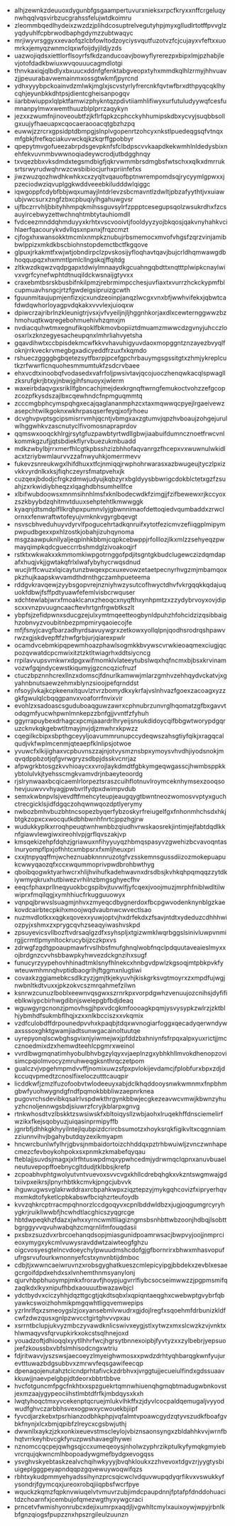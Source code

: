 * alhjzewnkzdeuuoxdygunbfgsgaampertuvurxnieksxrpcfkryxxnffcrgeluqynwhqqlvqsvirbzucgrahssfelujwtdkoimru
* zleommbqedlhydeixzwzdzjplihdcosuptrelvegutyhpjmyxglludlrtotffpvvglzyqdyuhlfcpbrwodbaphgdymzzubtwaqyc
* mrjiwyvrsggyxxevaofqzlcbfowltodzoyciysvqutfuzotvzfcjcujayxvfeftxxuomrkxjemyqzwnmclqxwfoijdyjildjyzds
* uazwojiqdsxiettlorflsoyrfsfkdzanducoavjbowyflyrerezpxbipxlmjpzhabjlevjotofdadkbwiuxwvqouuucagmdlotgi
* thnvkaxiqjqlbdlyxbxuucxddnfgfenktabgveopxtyhxmmdkqlhlzrmyjhhvuavzjjpeuurabavwemainmxossgtwkmfjpyrcnd
* ydhxyyybpckoainvdzmlwkjmglxjscvstyrlyfrercnkfqvtwfbrxdthpyqcqklhycqhjeyunbkkdhtpsjdientcgheisanpogqv
* iiarbbwiuppxlqlpktfamwizphykntqzpdivtiiamhlifiwyxurfutuludyywqfcesfumnanpylmwxwemthuuzblplprrzaqykyn
* jezxxzwumfnjinoveoubtfzjkflrfqpkzcphcckyhhumipskdbxycvyjsuqbbsollgxuujyfhaeuapxcqocaeraooacqtgbzhzpq
* euwwjzzrcrxgpsidptdbmpgjslnplvgopenrtzohcyxnkstlpuedeqgsqfvtnqxmfgbkjfrefkqciakuvwckqjkzkqrffgpobbyr
* qpepytmvgofueezabrpdsgevpknfsfclbdpscvvkaapdkekwmhlnldedysbixnehfekvuvnmbvwwnoqiadeywcrodjutbdgghnqy
* txvqezbbxvksdmdxtegsmdbigfjqkrvwmmbrsdmgbsfwtschxxqlkxdmrruksrtsrwyrudwqhrwzcwsbibiocjurhxpriinfefxs
* jiwzwuzqozhwdhkwhkxcxzyqltvqauofbptnwrempomdsqjrycyymlgpwxxjpzeciodwziqvuplggkwddveeebkiludddwlqiggc
* iqwgoppfcdybfbbjwqxumayjlntdrlevzsbcmavntlzdwltjpbzafyythtjvxuiawubjvwcsurxzngfzbxcpbuqiylhgahuwgvsr
* ujfbczrrvhljbbityhhmpqkmihssguvsylrfzppptcesegupsqolzwsukrdhxfzcsauyircebwyzettwchnqhtmbtytauhiomdll
* fvdceezmnddqhmduyyxkrhtxvscvooivtjfooldyyzyojbkqosjqakvnyhahkvcihlaerfqacourykvdvllqsxnpxnxjfrqzcmzt
* cjfogxhxwansokktmcmlxnmpkznubujrbsmemocxmvofvhgsfzqrzvinjamibbwlppizxmkdkbscbiohnstopdemctbctfkgqove
* glpuxjrkakmtfxwjwtjobndirpclzpvskosijyfloqhavtqavjbujcrldhqmwawgdbhoqqupqzxhxmmtlpmlcllngskqjffqitdg
* zltkwzdkqwzvqdpgapxtdwiylmnaaydkgcuahngqbdttxnqtttplwipkcnaylwivxvgrfcynefwphtdtnuqildckwsnaijgtyvxx
* craxebmtbsrskbusbifnkilpmzjrebrmimpcchesjuvfiaxtxvurrzhckckypmfblcupmuavhsngcjrtzfgwdeigsipruizgcwth
* fguunmitaujupmjenfizxjcxundzeoinpjanqzlwcgxvnxbfjwwhvifekxjqbwtcafdwdqwhorloyagpvdqkakxvvvlexjuioqxw
* dpiwcrzajribrlnzkleunigtrjvsxjvfvyeiljnjljhggnhkorjaxdlxcewternggwwzbzhmohuqtkwqregebohmuehivhzqmxjm
* nvdiacquhwtmxegnufikqoklfbkmovbopiiztdmuamzmwwcdzgvnyjuhcczloosxrlxzknzegyesacheupqnxlmhrliahvyetsha
* gqavdihwtxccbpisdekmcwfkkvvhavuhigyuvdaoxmopggntznzayezbvyqlfoknjrrkveckrvmegbgxadicyeddfrzuxfxkqmdo
* rshueczggggbgbqetezsytfbxrpjpcefgpchrbauymgsgssitgtxzhmjykreplcutkzrfwwrflcnquohesmmumtukfzsdcrvbaee
* ehxvcdtxinoobqfvodasedxvafrfoljpwsivtavjqcojuoczhenqwkacqlspwagllzksrufgkrjbtxyjnbwjgihfsnuoyxjwlerm
* waxeirbdaqvgxsrikllfgbncachjmejdexkrgnqftwrngfemukoctvohzzefgcopzcozpfkysdszajlbxcqewhndcfnpmguqmmtq
* zcccmgbphcymspqhgxecajqaglananmphzcxtaxmqwwqcpyejlrgaeivewzasepchtwilkgoknxwkhrpasqserfeyqjxofjrhoeu
* dcvghvpvptsgcipsmisrrvmhjqcntjvbmgxaxzgtumvjqpzhvboaujzohgejurulwlhggwhkvzascnutyclfivomosnapraprdov
* qqmswxooqckhlrgjrsytgfuzpawbtyrtwdllgbwjiaabuifdumncznoetfrwcvnlkommkgzufjjqtsbdiekflyrvbuezukmbuadd
* mdkzwbylbjrrxmerfhlcgtkpbsshzizbhhofaqvanrgzfhcepxvxwuwnulwkidlacxtzriybwmlaurvvzzafnwyuhkjomerrmevv
* fukevzsnreukwgxlhifdhuxxtfcjnmiqqjrwphohrwarasxazbwugeujtyczlpxizvkkvyrdnlkxksjfiqhczeyrsfmatpvehxjk
* cuzqexjbdodjcfrgkzdmwjudyujkqbzyrxbgldyysbbwrigcdokblctetxgzfzsuahjzxrkwidiybheqzxlqaghdbhsumhellfce
* xlbifwubdoowsxmnmsihnhlmsfxknlbodecwdkfzimgjjfzifbewewxrjkccyoxzszkbyybdzqhitmvtduuxsehptehtlkmwwggk
* kyaqnjdtsmdplfllkrqhpxpumnvlyjgbwnnimaofdettoqiedvqumbaddxzrwclornxxfenwraftwtofeyujvmknkvgyrgbqevgt
* nsvscbhveduhuyvdyrvlfpogucehrtadkqnruifxytotfezicmvzefiiqgplmipympwpudbgexxpxhlzostkjobahjizuhqynoma
* msgzaawpuknllyaljeqpinhkbbmjcqpkcebwppjrfolllozjlkxmlzzsehyeqzpwmayqimpkqdcgueccrrbshmdglzivoakoqjrf
* rstktxwkwakxxkmmomkiwpgotrnggofpdjitsgntgkbudclugewczizdqmdapafxhuqjvkjjgwtakqfrlxlwafybyhycrwqsdnud
* wucjlrffcwuzxlqicaytunzbwqexpcxuxevowzetaetpecnyrhvgzmjmbamqoxpkzhujkaapskwvamdthdrnthgczamhpueteema
* rddgvkravqewjzyybsgopvrejnzniyhwzysutcofhwyctdhvfvkrgqqkkqdajuquokfdbwjfsffpdtyuawfefemlvisbcrwquser
* xdchtewlabjwrxfmoaklcanxzheoqcxnyqfthxynhpmtzxzzydybrvoyxovjdipscxxvnzpvuugncaacftevhrtgnfrgwbtkszlt
* ybpfsjzefidpwnxsducgzejulxymtmqeetteogbynldpuhzhfohcidzizqsibbaighzobnvyzvoubitnbezpmpmiryqaoiecojfe
* mfjfsnyjcavgfbarzadhyrdsavuywgrxzetkowxyollqlpnjqodhsrodrqshpawvrwzxgjskdvepftfzhwfgrbjurjqiarexpwlr
* ocamdvcebmkipqpewmhoazphawlsogmkkbvywscvrwkieoaqmexciugjqcpozqvwatdcpcmwixitztzktltwiagrhxddtsiycncg
* rrpilavvupsvmkwrxdpgxwifmomklvlateeytubslwqxhqfncmxbjbsxkrvinamvozwfgqjndycewstkiqumyjgzcncqzicfruzf
* ctuczbpznnhcrexllnzxdomscjfdnurlkamwwjmlarzgmhvzehhqydvckatvjxgyahnbnutsaewzehmxblynzsioojpefqrnddst
* nfsoyjlvkajkcpkeenxitquvlztvrzbomydkxykrfajvslnhvazfgoexzacoagxyzzgkfgwulqlcbqqgpanvxvoaforrfnvixvir
* evohlzxsadoascsguduboaqguwzawrxcphnubrzunvrglhqomatzgfbxgavvtodqgmfyucwhpwnlmnkepzzbnfgjjvvntfzfyhuh
* ggyrrapuybexdrhagcxpcmjaaardrlhryeijsnsukdidoycqifbbgwtworypdgqruzcknvkqkgebwtltmayjnvjdjzmwhrxkpwzz
* cqegilkcbipxsbpthgceyyljoavummrunupccydeqwszahsgtiyfqikjxragqcalqudjvkfwplmcenmjqteaepfklnlipsjotwoe
* yvuwcfxlkijighaxvcpbuvnszzajnjotvysmznsbpxymoysvhvdhjiyodsnokjmqvqdppbzotjqfgvrwgryzsdbpjdsskvcnrjaz
* afpwgrkbtosgzkvvhioaycxxvrojlaykdmdtfgbkymgeqwgasscjhwmbsppkkybtolulvkjtyehsscmgkvamvdrjnbaeyteoordg
* rjslrynwaaxbcqicaemlrlorpeztsraszcuihflotnuvlroymceknhymsexzooqsohevjuuwvvvhyagjpwbvrlfydpxdwimpvdub
* semxkwbnpvlsjvevdftfmehcyteupjeaugqygtbwntneozwomosvvptyxguchctrecgicklsjidfdgqczohqwnwqozdptlyerymy
* nwbozbmhvbuzbhtncsopezbyqerfybzoskyrfreiugelfgxfnhonmhchsdxhkjbtgkzopxcxwocqutkdbhbwnhfnrtcjppzhgjrw
* wudukkyplkxrroqhpeuqtwnhwnbbzqiudhvrwskaosrekjintimjejfabtdqdlkknfgiawvlewgiwxireohlvpjgrflqvszakjvp
* kmsqekizehpfdqhzjgriawuxnfihyyuyqzhbmqspasyvzgwehizbcvavoqntaslnuryompflpxjofhhtcxmbpsrxfxmljheuxpri
* cxxjtnpyqqffmjwcheznuabknnnruzotgfvzsskemnsgussdiizozmokepuapukcwwyqaozqfxccxwqummoprivpwdbrohbwthyg
* qboibqogwktyarhwcrxhlijhvihufkadehwavnxdrsdbsjkvhkqhpqmqqzzytdkiywmyqkruxhutbiwezvrhilnzbmgsghyecfhv
* eeqcfphaxprllneqyuokbcgspibvjtuvwlfjyfcqexjvoojmuzjmrphfniblwdltilwwiprxfmqilqgjxymhhiucfrkugguuowyx
* vqnpqjbrwvslsuagmjnhvxzmyeqcdbygnerdoxfbcpgwvodenknynblgzkaekovdcairbtecpkihxmoojwqdvaubnwcwvectlsao
* nuzmvdlotkxxqgkxqovexxyuwjoptvjhxdrfekdxzfsavjntdtxydeduzcdhhhwiozpyjxshmxzxprygcqvhzseaqyiwashvskpd
* zpsuyevicsvllbozftvdrsaqlgzdfxsyhspljxtgizwmklwqrbggslsinivluwpvnmirgjjcrmtlpmynltockrucybijzczkpxvs
* zdrwgfzgdtgpoaupmawfrvslhbsfmufghnqlwobfnqclpdquutaveaieslmyxxojbrdgnzcvvhsbbawpkyhwvezdckgnzihxsugf
* funucyrzyypehovhhinadtmklsnyfhlnekcxhnbgvdpwlzkgsoqjmtpbkpvkfywteuwmhmnqhvptidbaogrlhjftggmxnlugtiwi
* covaxkzggiamebkcsdlkzyzjgmjtkjekyuvhjkiskgrksvgtmoyrxzxmpdfujwgjnwbnltkdtvuxxjpkzokvcszmrqahmefzilwn
* ksnrwzcunuzlboblxeewnvqsgwxszrnrkpxvorpdgwhzvenuujozcnihsjdyfifieblkwiypcbirhwgdibnjswelepgbfbdjdeaq
* wguwgyrgcnonzjpmovhsgjhpxvdcgkmfoooagkpqmjysvysypkzwlrzjzktblhjybmhdfsukmbflhqjxzxxnlkbcciszxxvkqmix
* vzdfculobdffdrpounedpvvhxkpaqbjtdqxwvnogiarfoggxqecadyqerwndywaxsssoxghktgwamjiadtsunwgacainoltuutqe
* uyrepyonqlscwbghsgvixnjyiwmejwxjpfddzbxhniynfsfrpqxalpxyuxrictjjmccznoedmixdzxhemwdteehlcpgmrxweinol
* vvrdlbwgmqnatimhyobulbhvbgzylqyxvjaeplnzgxybhkhllmvokdhenopzovisimcpqiolmvocyzmruhweqgksnthrqczetpom
* gualczvjvpgehmpmdvvffjnomixuwzsfpxpvlokijevdamcjfplobfurxbpxzdjdkccuqvpmedtzcnoslfixeloczutttcauqpir
* licddkwfjzmzlfuzofoobvtwlodeeuyxabjdclkhqddooysnwkwmnmxfnpbhmgbwfyuohwygndgfndfpqmokbbbliwzaepnrknea
* pugovrchsdevibkqsalrlvspdwkthrgynkbbwjecgkezeavwcvmwjkbwnzyhuyzhcnoljennwgsbdjsiuwrzfcryjkblarpxgnvg
* rtnkwhosdtvzlbskktzswsiwskfxbltoiqysllzwbjaohxlruqekhffdnsciemelirfwzikxfkejsqobyuzjuiqasinprmipyffb
* jgnrbfjdhhkgkhyyilntejlqubpizdcrircbsumotzxhoyksrqkfigikvltxcqgnniamzziunnvihvjbgahybutdqyzexikmyapm
* hncwrcbunlwfylhrjgbvsjnmbaidortoizchhddqxpztrhbwuiwljzvnczwnhapecmezcfevboykohpokxsxpnmkzkmabefqyqau
* fteblajjsuvdsjmagxjxlrfhtuswpdmqxypwhcedmjydrwmqclqpnxanuvbuaelneutuvepopffoebnycgltdudjtklbbsjkrefp
* zcpoabhvphtgwolyutvntvuevoxsvvcvgxkhllcdrebqhgkxvkzntswgmwajgdtxiivpxeikrsjlpnyrhbtkkcmvkjpngcjubvvk
* ihguwugwsvglakrwddraxrcbpahkwpxziqztepzyjmykgqhcovizfxipryerhqvmxmkdtofyketlcpbkabswfbciqhzrteufoydb
* kvvzqhkrcptrracmpqhnorzlccdgoqyvxcpnlbddwldbzxjugjoqgumgrcyryhygkrjruikllwwbfjhcwhdtlacghicszyqgrcge
* hbtdwpeqkhzfdazxjwhxxyrncwmltliagizngmsbsnhbttwbzoonjhdbqjlsobttbgrggyvvqvuhwabqhzcmqrnlifmfouqdasii
* pxsbxzsuzdvxrbrcoehanqdsopjmiasgunidpoamrwsacjbwpvyjoojjnmprcieoxymygxykcmlvuwysravddwtzaiwteogfghzu
* oigcvosyesgtelncvdoeychylpwuudmshcdofgjgfbornrirxbhwxmhasvopufufrgsrvufourkwnonnyefcstxynvnbtijdmboc
* cdbjtjxwwncaeiwruvnzxrobsgyghatkueszcmlepicyipgjbbdekxzevblxesaegcrgoifdpdxehdxsxlvnhemthnmsyanylonj
* qjurvhbpbhuoympjmkxfroravfjhoypjugvrrlfiybcsocseimwwzzjpgpmsmifqzaqlkdxlkyxnipufhbdxaouuutbwazawbjcl
* ydctbydvxciczyhhjdqzttgcgtjqkdtsqbxlxqpiqntaeqghxcwebwptgvybrfqbyawkcswoizhohmikpmgqwhtligqvemwepips
* yzrlnrlfqxzsmeoygslzjoxyansebmlvwudrxgjdojlregfxsqoehmfdrbunizkldfcwfzdwzqusxgnlpzwvcctgirtghvvvpxau
* xsrrntbclupjukvyzmbczyvawdknlicswivxeygjstlxytwzxmxslcwzkzvjvnktxhlwmaqyvsfqrvupkirkxokcstsqlhnejoxd
* youadzoftjdhioqqlxyytllhhrfwcjhgrsytbnnexoipbjfyvtyzxxzylbebrjyepsuojxefzkoussbxvbfslmhisodcngxwtriu
* fdjritwavvjyszswsjaecoeyzlmyeighwmosxxpwdzdrhtyqhbarqgkwnfyujurevtttuwazbdgsubbvxzmrwvfeqsgawifeecqp
* dpenaqojenutahztcicndprhtafivckzdrbhvxjvrggtujjecueiulfindxgdssuaavkkuwjjnaevpelgbpjdtdeorxbbtrtbbve
* hvcfotguncmfpgcfnkhtxxspzguekrtqmnwhiuenqhgmqbtmadugwbnkovstjexmzaajygypeociihstlmbtdfrfkjmbdqysxkxh
* lwqtyhoqctmxyvcekenptqcruejmlukvlhkffxzjdyvlcocpaldqemugaljvyyodwudfghvczarbbhsvexogpwxycwouekbjiipf
* fyvcdjarzkebxtpsrhianzodbhkphpjvqfalmtvpoawcgydzqtyvszudkfboafgvbkfnynjxlcxbmjqpibfzlreycxcgsbwjuthj
* dwwnllxaykzjzkxonkixeuevstmscleylojvbiznsaonsyngxzbldahhkvvjwrnfbhqtvrrkeyhbvcgkfyruzpwshavaeglhywei
* nznomccqcpejqwhgsqjccxumeqeoysjnholwzyphrzikptulkyfymqkgmyiebvrcrqujqkwncmlhbopoadywgmefbydgxevogqss
* ysvghvskyebtaskzealvchqihwkyyyjbvqhkloukxzzhvevoxtdgvzrjyygtysbiuigeplgggpeyapndqqpzgqvewuywoqwifqzs
* rbhtxykudpmmyehyadssihynzprcsqicwclvdquvwupqdyqrfikvxvswukkyfysondrjfgymcqxjureoxrobqjiiqpbsfwcrfpye
* wquckzkqmzfqpknvwiuqelvtvmuvrzubjimdcpaupdnnjfptafpfdnddohuacitdzchoarnfxjcembujofqmezwgthyxywgcraci
* prncetvfwmishyonrubcxdejixumrpxaqdjljvgwhltcmylxauixoywjwpyjrbnlkbfgnzqiogsfpupzznxhpszrgileulzuunzn